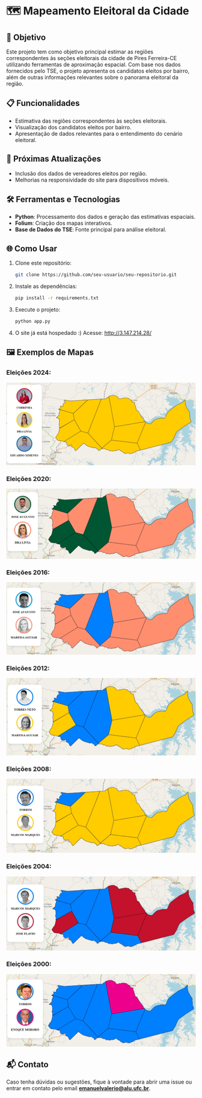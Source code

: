 
# 🗺️ Mapeamento Eleitoral da Cidade

## 🎯 Objetivo
Este projeto tem como objetivo principal estimar as regiões correspondentes às seções eleitorais da cidade de Pires Ferreira-CE utilizando ferramentas de aproximação espacial. Com base nos dados fornecidos pelo TSE, o projeto apresenta os candidatos eleitos por bairro, além de outras informações relevantes sobre o panorama eleitoral da região.

## 📋 Funcionalidades
- Estimativa das regiões correspondentes às seções eleitorais.
- Visualização dos candidatos eleitos por bairro.
- Apresentação de dados relevantes para o entendimento do cenário eleitoral.

## 🚀 Próximas Atualizações
- Inclusão dos dados de vereadores eleitos por região.
- Melhorias na responsividade do site para dispositivos móveis.

## 🛠️ Ferramentas e Tecnologias
- **Python**: Processamento dos dados e geração das estimativas espaciais.
- **Folium**: Criação dos mapas interativos.
- **Base de Dados do TSE**: Fonte principal para análise eleitoral.

## 🌐 Como Usar
1. Clone este repositório:
   ```bash
   git clone https://github.com/seu-usuario/seu-repositorio.git
   ```
2. Instale as dependências:
   ```bash
   pip install -r requirements.txt
   ```
3. Execute o projeto:
   ```bash
   python app.py
   ```
4. O site já está hospedado :) Acesse: http://3.147.214.28/

## 🖼️ Exemplos de Mapas
### Eleições 2024:
![Mapa Eleitoral 2024](Files/2024.jpeg)

### Eleições 2020:
![Mapa Eleitoral 2020](Files/2020.jpeg)

### Eleições 2016:
![Mapa Eleitoral 2016](Files/2016.jpeg)

### Eleições 2012:
![Mapa Eleitoral 2012](Files/2012.jpeg)

### Eleições 2008:
![Mapa Eleitoral 2008](Files/2008.jpeg)

### Eleições 2004:
![Mapa Eleitoral 2004](Files/2004.jpeg)

### Eleições 2000:
![Mapa Eleitoral 2000](Files/2000.jpeg)

## 📬 Contato
Caso tenha dúvidas ou sugestões, fique à vontade para abrir uma issue ou entrar em contato pelo email **emanuelvalerio@alu.ufc.br**.

